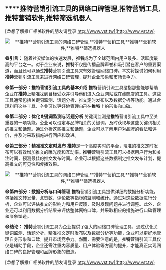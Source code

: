 ## ****推特**营销引流工具的网络口碑管理,**推特**营销工具,**推特**营销软件,**推特**筛选机器人**

[😍想了解推广相关软件的朋友请登录 http://www.vst.tw](http://www.vst.tw)

 <center><img src="https://vst.tw/MP4/tuiguang/png/8.png" alt="**推特**营销引流工具的网络口碑管理,**推特**营销工具,**推特**营销软件,**推特**筛选机器人"></center>

**😄引言：**
随着社交媒体的快速发展，**推特**成为了全球范围内用户最多、活跃度最高的平台之一。对于企业来说，**推特**不仅是传播品牌声誉和吸引潜在客户的重要渠道，而且还可以通过**推特**营销引流工具来有效管理网络口碑。本文将探讨如何利用**推特**营销引流工具来进行网络口碑管理，提升企业形象和市场竞争力。

**😄第一部分：**推特**营销引流工具的基本介绍**
**推特**营销引流工具是指那些能够帮助企业在**推特**上精准找到目标受众并引导他们进入企业网站或在线商店的工具。这些工具通常包括关键词监测、话题分析、推文定时发布以及数据分析等功能。通过合理利用这些工具，企业可以更好地管理自己在**推特**上的形象和口碑。

**😄第二部分：优化关键词监测与话题分析**
关键词监测是**推特**营销引流工具中至关重要的一项功能。企业可以设定与品牌相关的关键词，及时获取与这些关键词相关的推文和话题。通过分析这些推文和话题，企业可以了解用户对品牌的看法和评价，并及时采取措施进行回应和改进。

**😄第三部分：精准推文定时发布**
**推特**是一个高度实时的平台，精准的推文定时发布可以有效增加推文的曝光度和互动率。**推特**营销引流工具可以根据用户行为和关注时间，预测最佳的推文发布时间。企业可以根据这些数据制定推文发布计划，提高推文的可见性和传播效果。

 <center><img src="https://vst.tw/MP4/tuiguang/png/1.png" alt="**推特**营销引流工具的网络口碑管理,**推特**营销工具,**推特**营销软件,**推特**筛选机器人"></center>

**😄第四部分：数据分析与口碑管理**
**推特**营销引流工具提供详细的数据分析功能，包括推文转发量、点赞数、评论数等指标的监测和统计。通过对这些数据进行分析，企业可以评估推文的影响力和用户反馈，及时发现问题并进行调整。此外，企业还可以利用数据分析结果来评估整体网络口碑，并采取相应的措施进行口碑管理和形象塑造。

**😄结论：**
**推特**营销引流工具为企业提供了强大的网络口碑管理工具，通过优化关键词监测、话题分析、精准推文定时发布以及数据分析等功能，企业可以更好地管理自身形象和口碑，提升市场竞争力。然而，需要注意的是，**推特**营销引流工具仅仅是辅助手段，企业还需注重内容质量、用户体验等方面的提升，才能真正实现网络口碑的良好管理和品牌形象的塑造。

[😍想了解推广相关软件的朋友请登录 http://www.vst.tw](http://www.vst.tw)



